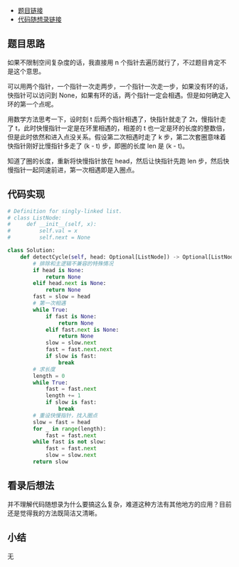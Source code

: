 - [题目链接](https://leetcode.cn/problems/linked-list-cycle-ii/)
- [代码随想录链接](https://programmercarl.com/0142.%E7%8E%AF%E5%BD%A2%E9%93%BE%E8%A1%A8II.html)

## 题目思路

如果不限制空间复杂度的话，我直接用 n 个指针去遍历就行了，不过题目肯定不是这个意思。

可以用两个指针，一个指针一次走两步，一个指针一次走一步，如果没有环的话，快指针可以访问到 None，如果有环的话，两个指针一定会相遇。但是如何确定入环的第一个点呢。

用数学方法思考一下，设时刻 t 后两个指针相遇了，快指针就走了 2t，慢指针走了 t，此时快慢指针一定是在环里相遇的，相差的 t 也一定是环的长度的整数倍，但是此时依然和进入点没关系。假设第二次相遇时走了 k 步，第二次套圈意味着快指针刚好比慢指针多走了 (k - t) 步，即圈的长度 len 是 (k - t)。

知道了圈的长度，重新将快慢指针放在 head，然后让快指针先跑 len 步，然后快慢指针一起同速前进，第一次相遇即是入圈点。

## 代码实现

```python
# Definition for singly-linked list.
# class ListNode:
#     def __init__(self, x):
#         self.val = x
#         self.next = None

class Solution:
    def detectCycle(self, head: Optional[ListNode]) -> Optional[ListNode]:
        # 排除和主逻辑不兼容的特殊情况
        if head is None:
            return None
        elif head.next is None:
            return None
        fast = slow = head
        # 第一次相遇
        while True:
            if fast is None:
                return None
            elif fast.next is None:
                return None
            slow = slow.next
            fast = fast.next.next
            if slow is fast:
                break
        # 求长度
        length = 0
        while True:
            fast = fast.next
            length += 1
            if slow is fast:
                break
        # 重设快慢指针，找入圈点
        slow = fast = head
        for _ in range(length):
            fast = fast.next
        while fast is not slow:
            fast = fast.next
            slow = slow.next
        return slow
```

## 看录后想法

并不理解代码随想录为什么要搞这么复杂，难道这种方法有其他地方的应用？目前还是觉得我的方法既简洁又清晰。

## 小结

无